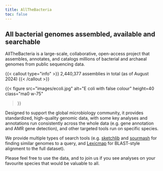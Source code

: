 ```yaml
---
title: AllTheBacteria
toc: false
---
```


## All bacterial genomes assembled, available and searchable

AllTheBacteria is a large-scale, collaborative, open-access project that assembles, annotates, and catalogs millions of bacterial and archaeal genomes from public sequencing data.

{{< callout type="info" >}}
  2,440,377 assemblies in total (as of August 2024)
{{< /callout >}}

{{< figure
  src="images/ecoli.jpg"
  alt="E coli with false colour"
  height=40
  class="ma0 w-75"
>}}

Designed to support the global microbiology community, it provides standardized, high-quality genomic data, with some key analyses and annotations run consistently across the whole data (e.g. gene annotation and AMR gene detection), and other targeted tools run on specific species. 

We provide multiple types of search tools (e.g. [sketchlib](https://github.com/bacpop/sketchlib.rust) and [sourmash](https://sourmash.readthedocs.io/en/latest/) for finding similar genomes to a query, and [Lexicmap](https://bioinf.shenwei.me/LexicMap/) for BLAST-style alignment to the full dataset).

Please feel free to use the data, and to join us if you see analyses on your favourite species that would be valuable to all.



